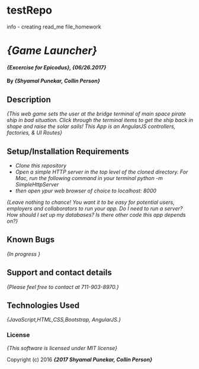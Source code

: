 # testRepo
info - creating read_me file_homework

# _{Game Launcher}_

#### _{Excercise for Epicodus}, {06/26.2017}_

#### By _**{Shyamal Punekar, Collin Person}**_

## Description

_{This web game sets the user at the bridge terminal of main space pirate ship in bad situation.
   Click through the terminal items to get the ship back in shape and raise the solar sails! This App is an AngularJS controllers, factories, & UI Routes}_

## Setup/Installation Requirements

* _Clone this repository_
* _Open a simple HTTP server in the top level of the cloned directory. For Mac, run the following command in your terminal
python -m SimpleHttpServer_
* _then open ypur web browser of choice to localhost: 8000_


_{Leave nothing to chance! You want it to be easy for potential users, employers and collaborators to run your app. Do I need to run a server? How should I set up my databases? Is there other code this app depends on?}_

## Known Bugs

_{In progress }_

## Support and contact details

_{Please feel free to contact at 711-903-8970.}_

## Technologies Used
_{JavaScript,HTML,CSS,Bootstrap, AngularJS.}_

### License

*{This software is licensed under MIT license}*

Copyright (c) 2016 **_{2017 Shyamal Punekar, Collin Person}_**
